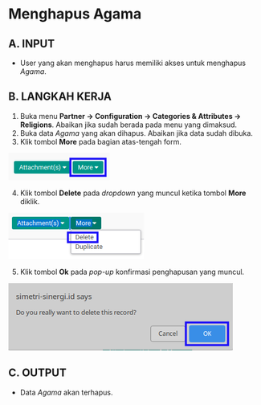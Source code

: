 # Menghapus Agama

## A. INPUT

* User yang akan menghapus harus memiliki akses untuk menghapus *Agama*.

## B. LANGKAH KERJA

1. Buka menu **Partner -> Configuration -> Categories & Attributes -> Religions**. Abaikan jika sudah berada pada menu yang dimaksud.
2. Buka data *Agama* yang akan dihapus. Abaikan jika data sudah dibuka.
3. Klik tombol **More** pada bagian atas-tengah form.

![](../../../img/agama/tombol-more.png)

4. Klik tombol **Delete** pada *dropdown* yang muncul ketika tombol **More** diklik.

![](../../../img/agama/tombol-more-delete.png)

5. Klik tombol **Ok** pada *pop-up* konfirmasi penghapusan yang muncul.

![](../../../img/agama/pop-up-konfirmasi-delete.png)

## C. OUTPUT

* Data *Agama* akan terhapus.
